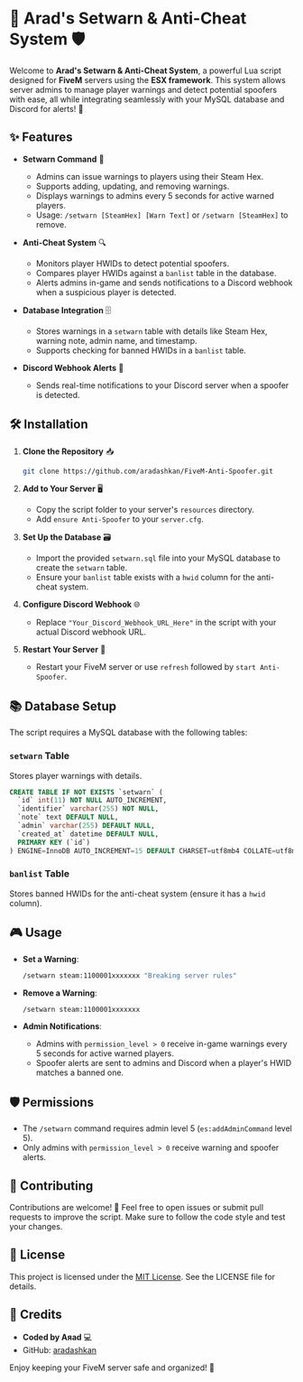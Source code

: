 # 🚨 Arad's Setwarn & Anti-Cheat System 🛡️

Welcome to **Arad's Setwarn & Anti-Cheat System**, a powerful Lua script designed for **FiveM** servers using the **ESX framework**. This system allows server admins to manage player warnings and detect potential spoofers with ease, all while integrating seamlessly with your MySQL database and Discord for alerts! 🎉

## ✨ Features

- **Setwarn Command** 📝
  - Admins can issue warnings to players using their Steam Hex.
  - Supports adding, updating, and removing warnings.
  - Displays warnings to admins every 5 seconds for active warned players.
  - Usage: `/setwarn [SteamHex] [Warn Text]` or `/setwarn [SteamHex]` to remove.

- **Anti-Cheat System** 🔍
  - Monitors player HWIDs to detect potential spoofers.
  - Compares player HWIDs against a `banlist` table in the database.
  - Alerts admins in-game and sends notifications to a Discord webhook when a suspicious player is detected.

- **Database Integration** 🗄️
  - Stores warnings in a `setwarn` table with details like Steam Hex, warning note, admin name, and timestamp.
  - Supports checking for banned HWIDs in a `banlist` table.

- **Discord Webhook Alerts** 📢
  - Sends real-time notifications to your Discord server when a spoofer is detected.

## 🛠️ Installation

1. **Clone the Repository** 📥
   ```bash
   git clone https://github.com/aradashkan/FiveM-Anti-Spoofer.git
   ```

2. **Add to Your Server** 🖥️
   - Copy the script folder to your server's `resources` directory.
   - Add `ensure Anti-Spoofer` to your `server.cfg`.

3. **Set Up the Database** 🗃️
   - Import the provided `setwarn.sql` file into your MySQL database to create the `setwarn` table.
   - Ensure your `banlist` table exists with a `hwid` column for the anti-cheat system.

4. **Configure Discord Webhook** 🌐
   - Replace `"Your_Discord_Webhook_URL_Here"` in the script with your actual Discord webhook URL.

5. **Restart Your Server** 🔄
   - Restart your FiveM server or use `refresh` followed by `start Anti-Spoofer`.

## 📚 Database Setup

The script requires a MySQL database with the following tables:

### `setwarn` Table
Stores player warnings with details.

```sql
CREATE TABLE IF NOT EXISTS `setwarn` (
  `id` int(11) NOT NULL AUTO_INCREMENT,
  `identifier` varchar(255) NOT NULL,
  `note` text DEFAULT NULL,
  `admin` varchar(255) DEFAULT NULL,
  `created_at` datetime DEFAULT NULL,
  PRIMARY KEY (`id`)
) ENGINE=InnoDB AUTO_INCREMENT=15 DEFAULT CHARSET=utf8mb4 COLLATE=utf8mb4_general_ci;
```

### `banlist` Table
Stores banned HWIDs for the anti-cheat system (ensure it has a `hwid` column).

## 🎮 Usage

- **Set a Warning**:
  ```bash
  /setwarn steam:1100001xxxxxxx "Breaking server rules"
  ```

- **Remove a Warning**:
  ```bash
  /setwarn steam:1100001xxxxxxx
  ```

- **Admin Notifications**:
  - Admins with `permission_level > 0` receive in-game warnings every 5 seconds for active warned players.
  - Spoofer alerts are sent to admins and Discord when a player's HWID matches a banned one.

## 🛡️ Permissions

- The `/setwarn` command requires admin level 5 (`es:addAdminCommand` level 5).
- Only admins with `permission_level > 0` receive warning and spoofer alerts.

## 🌟 Contributing

Contributions are welcome! 🙌 Feel free to open issues or submit pull requests to improve the script. Make sure to follow the code style and test your changes.

## 📜 License

This project is licensed under the [MIT License](LICENSE.md). See the LICENSE file for details.

## 🙏 Credits

- **Coded by Aяad** 💻
- GitHub: [aradashkan](https://github.com/aradashkan)

Enjoy keeping your FiveM server safe and organized! 🚀
